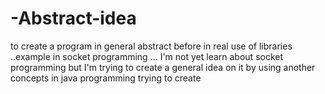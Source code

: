 # -Abstract-idea
to create a program in general abstract before in real use of libraries ..example in socket programming ... I'm not yet learn about socket programming but I'm trying to create  a general idea on it by using another concepts in java programming trying to create 
